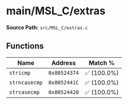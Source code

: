 # main/MSL_C/extras

**Source Path:** `src/MSL_C/extras.c`

## Functions

| Name | Address | Match % |
|------|---------|---------|
| `stricmp` | `0x80524374` | :white_check_mark: (100.0%) |
| `strncasecmp` | `0x8052441C` | :white_check_mark: (100.0%) |
| `strcasecmp` | `0x80524420` | :white_check_mark: (100.0%) |